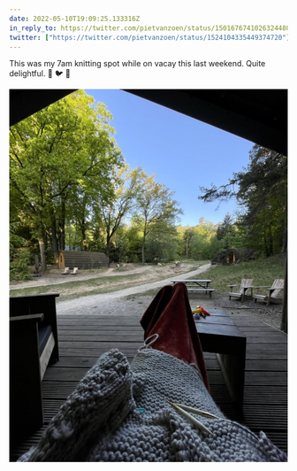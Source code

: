 ```yaml
---
date: 2022-05-10T19:09:25.133316Z
in_reply_to: https://twitter.com/pietvanzoen/status/1501676741026324480?s=20
twitter: ["https://twitter.com/pietvanzoen/status/1524104335449374720"]
---
```

This was my 7am knitting spot while on vacay this last weekend. Quite delightful. 🌲 🐦 🧶 

![](/media/7E6C4891-63D6-4876-9B39-E1B679E2AA78.jpeg)

